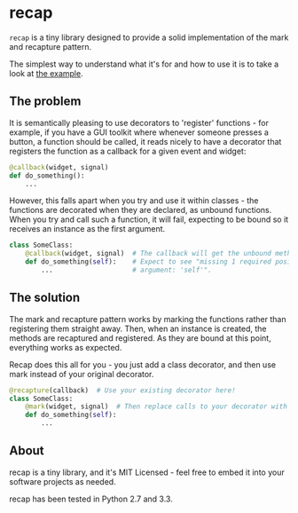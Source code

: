 recap
=====

`recap` is a tiny library designed to provide a solid implementation of the
mark and recapture pattern.

The simplest way to understand what it's for and how to use it is to take a
look at [the example](example.py).

The problem
-----------

It is semantically pleasing to use decorators to 'register' functions - for
example, if you have a GUI toolkit where whenever someone presses a button, a
function should be called, it reads nicely to have a decorator that registers
the function as a callback for a given event and widget:

```python
@callback(widget, signal)
def do_something():
    ...
```

However, this falls apart when you try and use it within classes - the functions
are decorated when they are declared, as unbound functions. When you try and
call such a function, it will fail, expecting to be bound so it receives an
instance as the first argument.

```python
class SomeClass:
    @callback(widget, signal)  # The callback will get the unbound method!
    def do_something(self):    # Expect to see "missing 1 required positional
        ...                    # argument: 'self'".
```

The solution
------------

The mark and recapture pattern works by marking the functions rather than
registering them straight away. Then, when an instance is created, the methods
are recaptured and registered. As they are bound at this point, everything works
as expected.

Recap does this all for you - you just add a class decorator, and then use mark
instead of your original decorator.

```python
@recapture(callback)  # Use your existing decorator here!
class SomeClass:
    @mark(widget, signal)  # Then replace calls to your decorator with `mark()`.
    def do_something(self):
        ...
```

About
-----

recap is a tiny library, and it's MIT Licensed - feel free to embed it into your
software projects as needed.

recap has been tested in Python 2.7 and 3.3.